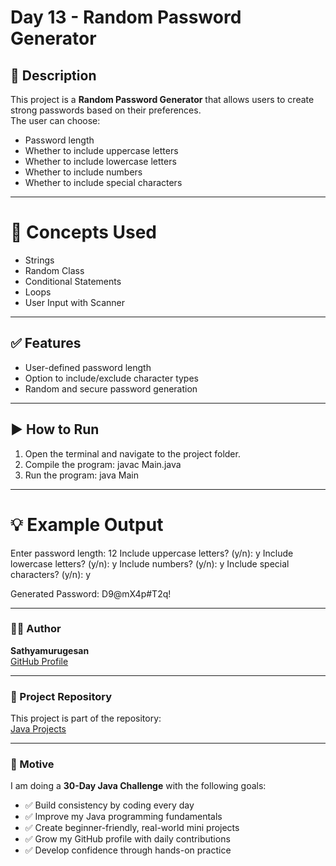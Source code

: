 # Day 13 - Random Password Generator

## 📌 Description
This project is a **Random Password Generator** that allows users to create strong passwords based on their preferences.  
The user can choose:
- Password length
- Whether to include uppercase letters
- Whether to include lowercase letters
- Whether to include numbers
- Whether to include special characters

---

# 🔑 Concepts Used

- Strings
- Random Class
- Conditional Statements
- Loops
- User Input with Scanner

---

## ✅ Features
- User-defined password length
- Option to include/exclude character types
- Random and secure password generation

---

## ▶️ How to Run
1. Open the terminal and navigate to the project folder.
2. Compile the program:
     javac Main.java
3. Run the program:
     java Main

---

# 💡 Example Output

Enter password length: 12
Include uppercase letters? (y/n): y
Include lowercase letters? (y/n): y
Include numbers? (y/n): y
Include special characters? (y/n): y

Generated Password: D9@mX4p#T2q!

---

### 🧑‍💻 Author

**Sathyamurugesan**  
[GitHub Profile](https://github.com/sathyamurugesan0546-gif)

---

### 🚀 Project Repository

This project is part of the repository:  
[Java Projects](https://github.com/sathyamurugesan0546-gif/Java-Projects)

---

### 🎯 Motive

I am doing a **30-Day Java Challenge** with the following goals:

- ✅ Build consistency by coding every day
- ✅ Improve my Java programming fundamentals
- ✅ Create beginner-friendly, real-world mini projects
- ✅ Grow my GitHub profile with daily contributions
- ✅ Develop confidence through hands-on practice